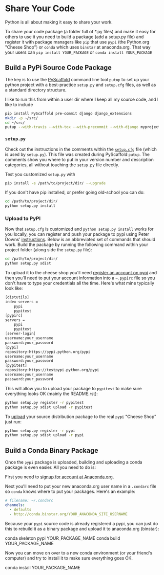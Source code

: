 # Share Your Code

Python is all about making it easy to share your work.

To share your code package (a folder full of *.py files) and make it easy for others to use it you need to build a package (add a setup.py file) and register it with package managers like `pip` that use `pypi` (the Python.org "Cheese Shop") or `conda` which uses `binstar` at anaconda.org. That way your users can `pip install YOUR_PACKAGE` or `conda install YOUR_PACKAGE`

## Build a PyPi Source Code Package

The key is to use the [PyScaffold](https://pypi.python.org/pypi/PyScaffold) command line tool `putup` to set up your python project with a best-practice `setup.py` and `setup.cfg` files, as well as a standard directory structure.

I like to run this from within a user dir where I keep all my source code, and I like to include

```bash
pip install PyScaffold pre-commit django django_extensions
mkdir -p ~/src/
cd ~/src/
putup --with-travis --with-tox --with-precommit --with-django myprojectname
```

### `setup.py`

Check out the instructions in the comments within the [`setup.cfg`](https://pyscaffold.readthedocs.io/en/v2.5.7/configuration.html) file (which is used by `setup.py`). This file was created during PyScaffold `putup`. The comments show you where to put in your version number and description categories, all without touching the `setup.py` file directly.

Test you customized `setup.py` with

```bash
pip install -e /path/to/project/dir/ --upgrade
```

If you don't have pip installed, or prefer going old-school you can do:

```bash
cd /path/to/project/dir/
python setup.py install
```

### Upload to PyPI

Now that `setup.cfg` is customized and `python setup.py install` works for you locally, you can register and push your package to pypi using Peter Downs' [instructions](http://peterdowns.com/posts/first-time-with-pypi.html). Below is an abbreviated set of commands that should work. Build the package by running the following command within your project folder (along side the `setup.py` file):

```bash
cd /path/to/project/dir/
python setup.py sdist
```

To upload it to the cheese shop you'll need [register an account on pypi](https://pypi.python.org/pypi?%3Aaction=register_form) and then you'll need to put your account information into a `~.pypirc` file so you don't have to type your credentials all the time. Here's what mine typically look like:

```bash
[distutils]
index-servers =
    pypi
    pypitest
[pypirc]
servers = 
    pypi
    pypitest
[server-login]
username:your_username
password:your_password
[pypi]
repository:https://pypi.python.org/pypi
username:your_username
password:your_password
[pypitest]
repository:https://testpypi.python.org/pypi
username:your_username
password:your_password
```

This will allow you to upload your package to `pypitest` to make sure everything looks OK (mainly the README.rst):

```bash
python setup.py register -r pypitest
python setup.py sdist upload -r pypitest
```

To [upload](https://docs.python.org/3.1/distutils/uploading.html) your source distribution package to the real `pypi` "Cheese Shop" just run:

```bash
python setup.py register -r pypi
python setup.py sdist upload -r pypi
```

## Build a Conda Binary Package

Once the `pypi` package is uploaded, building and uploading a conda package is even easier. All you need to do is:

First you need to [signup for account at Anaconda.org](https://anaconda.org/#sign-up).

Next you'll need to put your new anaconda.org user name in a `.condarc` file so `conda` knows where to put your packages. Here's an example:

```yaml
# filename: ~/.condarc
channels:
  - defaults
  - http://conda.binstar.org/YOUR_ANACONDA_SITE_USERNAME
```

Because your `pypi` source code is already registered a pypi, you can just do this to rebuild it as a binary package and upload it to anaconda.org (binstar):

conda skeleton pypi YOUR_PACKAGE_NAME
conda build YOUR_PACKAGE_NAME


Now you can move on over to a new conda environment (or your friend's computer) and try to install it to make sure everything goes OK.

conda install YOUR_PACKAGE_NAME